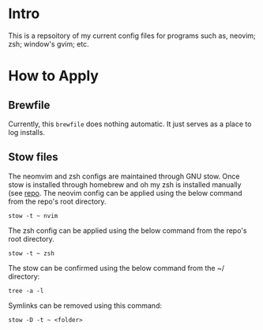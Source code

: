 # Intro
This is a repsoitory of my current config files for programs such as, neovim;
zsh; window's gvim; etc.

# How to Apply
## Brewfile
Currently, this `brewfile` does nothing automatic. It just serves as a place to
log installs.

## Stow files
The neomvim and zsh configs are maintained through GNU stow. Once stow is
installed through homebrew and oh my zsh is installed manually (see
[repo](https://github.com/ohmyzsh/ohmyzsh?tab=readme-ov-file#basic-installation).
The neovim config can be applied using the below command from the repo's root
directory.

```
stow -t ~ nvim
```

The zsh config can be applied using the below command from the repo's root
directory.

```
stow -t ~ zsh
```

The stow can be confirmed using the below command from the ~/ directory:

```
tree -a -l
```

Symlinks can be removed using this command:

```
stow -D -t ~ <folder>
```
